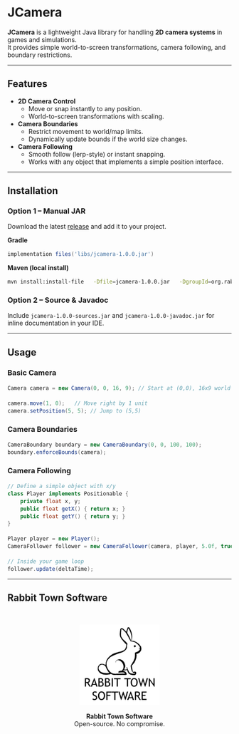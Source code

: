 # JCamera

**JCamera** is a lightweight Java library for handling **2D camera systems** in games and simulations.  
It provides simple world-to-screen transformations, camera following, and boundary restrictions.

---

## Features

- **2D Camera Control**
    - Move or snap instantly to any position.
    - World-to-screen transformations with scaling.
- **Camera Boundaries**
    - Restrict movement to world/map limits.
    - Dynamically update bounds if the world size changes.
- **Camera Following**
    - Smooth follow (lerp-style) or instant snapping.
    - Works with any object that implements a simple position interface.

---

## Installation

### Option 1 – Manual JAR
Download the latest [release](https://github.com/Rabbit-Town-Software/jcamera/releases) and add it to your project.

**Gradle**
```gradle
implementation files('libs/jcamera-1.0.0.jar')
```

**Maven (local install)**
```bash
mvn install:install-file   -Dfile=jcamera-1.0.0.jar   -DgroupId=org.rabbittownsoftware   -DartifactId=jcamera   -Dversion=1.0.0   -Dpackaging=jar
```

### Option 2 – Source & Javadoc
Include `jcamera-1.0.0-sources.jar` and `jcamera-1.0.0-javadoc.jar` for inline documentation in your IDE.

---

## Usage

### Basic Camera
```java
Camera camera = new Camera(0, 0, 16, 9); // Start at (0,0), 16x9 world units

camera.move(1, 0);   // Move right by 1 unit
camera.setPosition(5, 5); // Jump to (5,5)
```

### Camera Boundaries
```java
CameraBoundary boundary = new CameraBoundary(0, 0, 100, 100);
boundary.enforceBounds(camera);
```

### Camera Following
```java
// Define a simple object with x/y
class Player implements Positionable {
    private float x, y;
    public float getX() { return x; }
    public float getY() { return y; }
}

Player player = new Player();
CameraFollower follower = new CameraFollower(camera, player, 5.0f, true);

// Inside your game loop
follower.update(deltaTime);
```

---

## Rabbit Town Software

<br/>

<p align="center">
  <img src="https://github.com/Rabbit-Town-Software/misa-engine/blob/eb3aa63bad02385d2af4b7b130d1bde70e2a2715/assets/rabbittownlogo.jpg?raw=true" alt="Rabbit Town Software Logo" width="180"/>
</p>

<p align="center">
  <strong>Rabbit Town Software</strong><br/>
  Open-source. No compromise.
</p>


